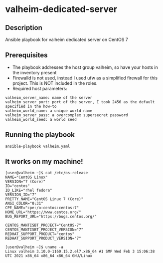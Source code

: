 # valheim-dedicated-server

## Description

Ansible playbook for valheim dedicated server on CentOS 7

## Prerequisites

- The playbook addresses the host group valheim, so have your hosts in the inventory present
- Firewalld is not used, instead I used ufw as a simplified firewall for this project. This is NOT included in the roles.
- Required host parameters:
```
valheim_server_name: name of the server
valheim_server_port: port of the server, I took 2456 as the default specified in the how-to
valheim_world_name: a unique world name
valheim_server_pass: a overcomplex supersecret password
valheim_world_seed: a world seed
```


## Running the playbook

```
ansible-playbook valheim.yaml
```

## It works on my machine!

```
[user@valheim ~]$ cat /etc/os-release 
NAME="CentOS Linux"
VERSION="7 (Core)"
ID="centos"
ID_LIKE="rhel fedora"
VERSION_ID="7"
PRETTY_NAME="CentOS Linux 7 (Core)"
ANSI_COLOR="0;31"
CPE_NAME="cpe:/o:centos:centos:7"
HOME_URL="https://www.centos.org/"
BUG_REPORT_URL="https://bugs.centos.org/"

CENTOS_MANTISBT_PROJECT="CentOS-7"
CENTOS_MANTISBT_PROJECT_VERSION="7"
REDHAT_SUPPORT_PRODUCT="centos"
REDHAT_SUPPORT_PRODUCT_VERSION="7"

[user@valheim ~]$ uname -a
Linux valheim 3.10.0-1160.15.2.el7.x86_64 #1 SMP Wed Feb 3 15:06:38 UTC 2021 x86_64 x86_64 x86_64 GNU/Linux
```
